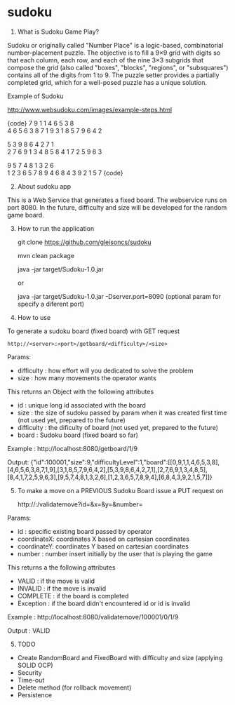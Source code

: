 # sudoku

1. What is Sudoku Game Play?

Sudoku or originally called "Number Place" is a logic-based, combinatorial number-placement puzzle. The objective is to fill a 9×9 grid with digits so that each column, each row, and each of the nine 3×3 subgrids that compose the grid (also called "boxes", "blocks", "regions", or "subsquares") contains all of the digits from 1 to 9. The puzzle setter provides a partially completed grid, which for a well-posed puzzle has a unique solution.

Example of Sudoku 

http://www.websudoku.com/images/example-steps.html

{code}
7  9  1   1  4  6   5  3  8  
4  6  5   6  3  8   7  1  9 
3  1  8   5  7  9   6  4  2
  
5  3  9   8  6  4   2  7  1  
2  7  6   9  1  3   4  8  5 
8  4  1   7  2  5   9  6  3  

9  5  7   4  8  1   3  2  6  
1  2  3   6  5  7   8  9  4 
6  8  4   3  9  2   1  5  7 
{code}

2. About sudoku app

This is a Web Service that generates a fixed board. The webservice runs on port 8080. In the future, difficulty and size will be developed for the random game board. 

3. How to run the application
    
	git clone https://github.com/gleisoncs/sudoku
    
	mvn clean package
	
	java -jar target/Sudoku-1.0.jar

	or
	
	java -jar target/Sudoku-1.0.jar -Dserver.port=8090 (optional param for specify a diferent port)

4. How to use

To generate a sudoku board (fixed board) with GET request

	http://<server>:<port>/getboard/<difficulty>/<size>

Params:
- difficulty : how effort will you dedicated to solve the problem
- size       : how many movements the operator wants
        
This returns an Object with the following attributes 
- id         : unique long id associated with the board   
- size       : the size of sudoku passed by param when it was created first time (not used yet, prepared to the future)
- difficulty : the dificulty of board (not used yet, prepared to the future)
- board      : Sudoku board (fixed board so far)
                   
Example      : http://localhost:8080/getboard/1/9
     
Output: {"id":100001,"size":9,"difficultyLevel":1,"board":[[0,9,1,1,4,6,5,3,8],[4,6,5,6,3,8,7,1,9],[3,1,8,5,7,9,6,4,2],[5,3,9,8,6,4,2,7,1],[2,7,6,9,1,3,4,8,5],[8,4,1,7,2,5,9,6,3],[9,5,7,4,8,1,3,2,6],[1,2,3,6,5,7,8,9,4],[6,8,4,3,9,2,1,5,7]]}
                
5. To make a move on a PREVIOUS Sudoku Board issue a PUT request on
            
	http://<server>:<port>/validatemove?id=<id>&x=<coordinateX>&y=<coordinateY>&number=<number generated by user>

Params:
- id         : specific existing board passed by operator
- coordinateX: coordinates X based on cartesian coordinates
- coordinateY: coordinates Y based on cartesian coordinates
- number     : number insert initially by the user that is playing the game

This returns a the following attributes 
- VALID      : if the move is valid
- INVALID    : if the move is invalid
- COMPLETE   : if the board is completed
- Exception  : if the board didn't encountered id or id is invalid
                   
Example      : http://localhost:8080/validatemove/100001/0/1/9
    
Output       : VALID
  
5. TODO
- Create RandomBoard and FixedBoard with difficulty and size (applying SOLID OCP)
- Security
- Time-out
- Delete method (for rollback movement)
- Persistence
